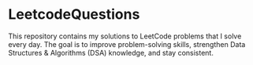 # LeetcodeQuestions
This repository contains my solutions to LeetCode problems that I solve every day. The goal is to improve problem-solving skills, strengthen Data Structures & Algorithms (DSA) knowledge, and stay consistent.
